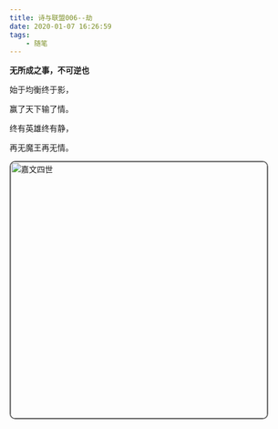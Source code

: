 ```yaml
---
title: 诗与联盟006--劫
date: 2020-01-07 16:26:59
tags:
    - 随笔
---
```


**无所成之事，不可逆也**

<!--more-->
始于均衡终于影，

赢了天下输了情。

终有英雄终有静，

再无魔王再无情。

<div>
  <img style="width: 450px; border-radius:10px; border:2px solid #696969" src="http://img.buxiaoxing.com/uPic/2022/07/26005845-JpKKIu-image-20220726005843654.png" alt="嘉文四世" />
</div>

